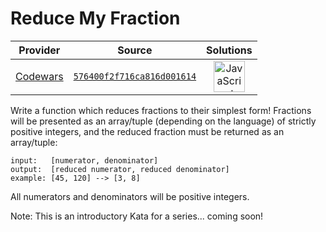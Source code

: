 [_metadata_:generated]: - "true"

# Reduce My Fraction

<!-- INFO TABLE BEGIN -->

| Provider                                        | Source                                                                               | Solutions                                                                                                                                                    |
| :---------------------------------------------: | :----------------------------------------------------------------------------------: | :----------------------------------------------------------------------------------------------------------------------------------------------------------: |
| [Codewars](../../../docs/providers/Codewars.md) | [`576400f2f716ca816d001614`](https://www.codewars.com/kata/576400f2f716ca816d001614) | [<img src="https://res.cloudinary.com/rascaltwo/image/upload/v1631924076/javascript_ehszr7.svg" alt="JavaScript" title="JavaScript" width="50" />](solve.js) |

<!-- INFO TABLE END -->

Write a function which reduces fractions to their simplest form! Fractions will be presented as an array/tuple (depending on the language) of strictly positive integers, and the reduced fraction must be returned as an array/tuple:

```
input:   [numerator, denominator]
output:  [reduced numerator, reduced denominator]
example: [45, 120] --> [3, 8]
```

All numerators and denominators will be positive integers.

Note: This is an introductory Kata for a series... coming soon!
